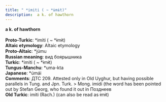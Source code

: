 ```yaml
---
title: " *imiti ( ~ *ɨmɨt)"
description:  a k. of hawthorn
---
```

<p data-pagefind-weight="0.5">
<strong> a k. of hawthorn</strong><br><br>
<strong>Proto-Turkic</strong>:  *imiti ( ~ *ɨmɨt)<br>
<strong>Altaic etymology</strong>:  Altaic etymology<br>
<strong> Proto-Altaic</strong>:  *i̯úmu<br>
<strong>Russian meaning</strong>:  вид боярышника<br>
<strong>Turkic</strong>:  *imiti ( ~ *ɨmɨt)<br>
<strong>Tungus-Manchu</strong>:  *uma-kta<br>
<strong>Japanese</strong>:  *úmái<br>
<strong>Comments</strong>:  ДТС 209. Attested only in Old Uyghur, but having possible parallels in Tung. and Jpn. Turk. > Mong. imidi (the word has been pointed out by Stefan Georg, who found it out in Позднеев<br>
<strong>Old Turkic</strong>:  imiti (Rach.) (can also be read as ɨmɨt)<br>

</p>
